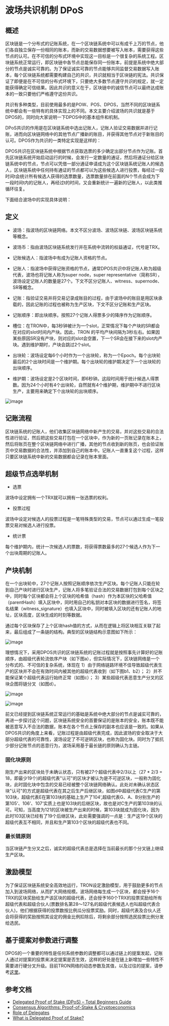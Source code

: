 # 波场共识机制 DPoS

## 概述

区块链是一个分布式的记账系统，在一个区块链系统中可以有成千上万的节点，他们各自独立保存一份相同的账本，而新的交易数据想要被写入帐本，需要获得这些节点的认可。在不可信的分布式环境中实现这一目标是一个很复杂的系统工程。区块链系统正常运行，即区块链中各节点总能保存同一份账本，前提是系统中绝大部分的节点是诚实可靠的。为了保证诚实可靠的节点能够共同监督交易数据写入账本，每个区块链系统都需要构建自己的共识，共识就相当于区块链的宪法。共识保证了即便是在不可信的分布式环境下，只要绝大多数节点遵守共识的规定，就一定能获得确定可信结果。因此共识的意义在于，区块链中的诚信节点可以最终达成账本的一致只要他们严格遵守这份共识。

共识有多种类型，目前使用最多的是POW、POS、DPOS，当然不同的区块链系统中都会有一些特有的具体实现上的不同。本文主要介绍波场的共识就是基于DPOS的，同时向大家说明一下DPOS中的基本组件和机制。

DPoS共识的作用是在区块链系统中选出记账人，记账人验证交易数据并进行记账，进而向区块链网络中的其他节点广播新的账目，并获得其他节点对于新账目的认可。DPOS作为共识的一类特定实现是这样的：

DPOS共识在区块链系统中根据节点获取选票的多少确定出部分节点作为记账。首先区块链系统开始启动运行的时候，会发行一定数量的通证，然后将通证分给区块链系统中的节点，节点可以凭借一部分通证申请成为这个区块链系统记账人的候选人，区块链系统中任何持有通证的节点都可以为这些候选人进行投票，每经过一段时间t会统计所有候选人获得的选票数量，选票数量排在前面的N个节点会成为下一段时间t内的记账人，再经过t的时间，又会重新统计一遍新的记账人，以此类推循环往复。

下面结合波场中的实现具体说明：

## 定义
* 波场：指波场的区块链网络。本文不区分波场、波场区块链、波场区块链系统等概念。

* 波场币：指由波场区块链系统发行并在系统中流转的权益通证，代号是TRX。

* 记账候选人：指波场中有成为记账人资格的节点。

* 记账人：指波场中获得记账资格的节点，通常DPOS共识中将记账人称为超级代表，波场也将记账人称为super node，super representative（简称SR），波场设定记账人的数量是27个。下文不区分记账人、witness、supernode、SR等概念。

* 记账：指验证交易并将交易记录成账目的过程，由于波场中的账目是用区块承载的，因此记账的过程也被称为生产区块，下文不区分记账和生产区块。

* 记账顺序：即出块顺序。按照27个记账人得票多少的降序作为记账顺序。

* 槽位：在TRON中，每3秒钟被计为一个slot，正常情况下每个产块的SR都会在对应的slot时间内产块。因此，TRON 的平均产块间隔为3秒左右。如果因某些原因SR没有产块，则对应的slot会空置，下一个SR会在接下来的slot内产块。遇到维护期时，产块会跳过2个slot。

* 出块轮：波场设定每6个小时作为一个出块轮，称为一个Epoch。每个出块轮最后的2个出块时间是一个维护期。每个出块轮的维护期决定下一个出块轮的出块顺序。

* 维护期：波场设定是2个区块时间，即6秒钟。这段时间用于统计候选人得票数。因为24个小时有4个出块轮，自然就有4个维护期，维护期中不进行区块生产，主要用来确定下个出块轮的出块顺序。

![image](https://raw.githubusercontent.com/tronprotocol/documentation-zh/master/images/sequence.png)

## 记账流程

区块链系统的记账人，他们收集区块链网络中新产生的交易，并对这些交易的合法性进行验证，然后把这些交易打包在一个区块中，作为新的一页账记录在账本上，然后将账页在整个区块链网络中进行广播，其他的节点收到新的账页，也会验证账页中交易数据的合法性，并添加到自己的账本中。记账人一直重复这个过程，这样只要区块链系统中新的交易数据都会记录在账本里面。

## 超级节点选举机制

- 选票

波场中设定拥有一个TRX就可以拥有一张选票的权利。

- 投票过程

波场中设定对候选人的投票过程是一笔特殊类型的交易，节点可以通过生成一笔投票交易对候选人进行投票。

- 统计票

每个维护期内，统计一次候选人的票数，将获得票数最多的27个候选人作为下一个出块周期的记账人。

## 产块机制
在一个出块轮中，27个记账人按照记账顺序依次生产区块。每个记账人只能在轮到自己产块时进行区块生产，记账人将多笔验证合法的交易数据打包到每个区块之中，同时每个区块都会将上个区块的哈希值（hash）作为本区块的父哈希值（parentHash）填入区块中，同时用自己的私钥对本区块的数据进行签名，将签名结果（witness_signature）也填入区块中，同时被填入区块的还有记账人的地址，区块高度，区块生成的时刻等数据。

通过每个区块保存了上个区块hash值的方式，从而在逻辑上将区块相互关联了起来，最后组成了一条链的结构。典型的区块链结构示意图如下所示：

![image](https://raw.githubusercontent.com/tronprotocol/documentation-zh/master/images/blockchain_structure.png)


理想情况下，采用DPOS共识的区块链系统的记账过程就是按照事先计算好的记账顺序，由超级代表轮流依序产块（如下图a），但实际情况下，区块链网络是一个分布式的、不可信的复杂系统，体现在 1）由于网络链路环境不佳导致超级代表生产的区块并不会在有效时间内被其他的超级代表收到（如下图b1、b2）；
2）并不能保证某个超级代表运行始终正常（如图c）；
3）某些超级代表恶意生产分叉的区块企图将链分叉（如图d）。

![image](https://raw.githubusercontent.com/tronprotocol/documentation-zh/master/images/longest_chain1.png)

![image](https://raw.githubusercontent.com/tronprotocol/documentation-zh/master/images/longest_chain2.png)

前文已经提到区块链系统正常运行的基础是系统中绝大部分的节点是诚实可靠的，再进一步探讨这个问题，区块链系统安全的首要保证的是账本的安全，账本既不能被恶意写入不合法的数据，账本在各个节点上保存的副本也应该是一致的。如果从DPOS共识的角度上来看，记账过程是由超级代表完成，因此波场的安全取决于大部分超级代表的可靠性，波场设定了不可逆转区块，也称为固化块。同时为了抵抗少部分记账节点的恶意行为，波场采用基于最长链的原则确认为主链。

### 固化块原则
刚生产出来的区块处于未确认状态，只有被27个超级代表中2/3以上（27 * 2/3 = 18，即最少19个)的超级代表"认可"的区块才被认为是不可逆区块，一般称为固化块，此时固化块中包含的交易已经被整个区块链网络确认。此处对未确认状态区块"认可"的方式是超级代表在其之后生产后继区块，如图d中超级代表C生产的第103块，超级代表E在第103块的基础上生产了104‘,超级代表G、A、B分别生产的第105‘、106’、107‘实质上也是103块的后继区块，故也是对C生产的第103块的认可。可知，当高度为121的区块被生产出来的时候，第103块就成为固化块，因为此时103区块已经有了19个后继区块，此处需要强调的一点是：生产这19个区块的超级代表互不相同，并且和生产第103个区块的超级代表也不同。

### 最长链原则

当区块链产生分叉之后，诚实的超级代表总是选择在当前最长的那个分叉链上继续生产区块。

## 激励模型

为了保证区块链系统安全高效地运行，TRON设定激励模型，用于鼓励更多的节点加入到波场网络，从而扩大网络规模。波场网络每生成一个区块，都会授予16个TRX的区块奖励给生产该区块的超级代表，还会授予160个TRX的投票奖励给所有超级代表和超级合伙人(票数排名第28～127名的超级代表候选人也叫超级代表合伙人)，他们根据获得的投票数按比例瓜分投票奖励。同时，超级代表及合伙人还会将获得的奖励按照其设定的佣金比例扣除后，将剩余部分按照选民投票比例分发给选民。

## 基于提案对参数进行调整

DPOS的一个重要的特性是任何系统参数的调整都可以通过链上的提案发起，记账人通过对提案的投票来决定提案是否生效，这样的好处是在链上新增加一些特性不需要进行硬分叉升级。目前TRON网络的动态参数及其值，以及过往的提案，请参考[这里](https://tronscan.org/#/sr/committee)。


## 参考文档

- [Delegated Proof of Stake (DPoS) – Total Beginners Guide](https://www.coinbureau.com/education/delegated-proof-stake-dpos/)
- [Consensus Algorithms: Proof-of-Stake & Cryptoeconomics](https://www.nichanank.com/blog/2018/6/4/consensus-algorithms-pos-dpos)
- [Role of Delegates](http://docs.bitshares.org/en/master/technology/dpos.html#role-of-delegates)
- [What is Delegated Proof of Stake?](https://hackernoon.com/what-is-delegated-proof-of-stake-897a2f0558f9)
